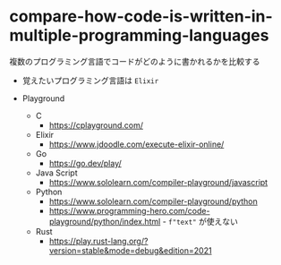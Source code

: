# compare-how-code-is-written-in-multiple-programming-languages

複数のプログラミング言語でコードがどのように書かれるかを比較する

* 覚えたいプログラミング言語は `Elixir`

* Playground
    * C
        * https://cplayground.com/
    * Elixir
        * https://www.jdoodle.com/execute-elixir-online/
    * Go
        * https://go.dev/play/
    * Java Script
        * https://www.sololearn.com/compiler-playground/javascript
    * Python
        * https://www.sololearn.com/compiler-playground/python
        * https://www.programming-hero.com/code-playground/python/index.html - `f"text"` が使えない
    * Rust
        * https://play.rust-lang.org/?version=stable&mode=debug&edition=2021
